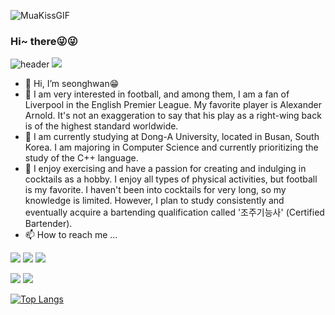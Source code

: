 

![MuaKissGIF](https://github.com/seonghwan66/seonghwan66/assets/126736687/b54c3c20-5b5d-42b5-9b2a-0b600238bedd)


### Hi~ there😜😜

![header](https://capsule-render.vercel.app/api?type=wave&color=auto&height=300&section=header&text=capsule%20render&fontSize=90)
<img src="https://capsule-render.vercel.app/api?type=wave&color=auto&height=300&section=header&text=capsule%20render&fontSize=90" />

- 👋 Hi, I’m seonghwan😁
- 👀 I am very interested in football, and among them, I am a fan of Liverpool in the English Premier League. My favorite player is Alexander Arnold. It's not an exaggeration to say that his play as a right-wing back is of the highest standard worldwide.
- 🌱 I am currently studying at Dong-A University, located in Busan, South Korea. I am majoring in Computer Science and currently prioritizing the study of the C++ language.
- 💞️ I enjoy exercising and have a passion for creating and indulging in cocktails as a hobby. I enjoy all types of physical activities, but football is my favorite. I haven't been into cocktails for very long, so my knowledge is limited. However, I plan to study consistently and eventually acquire a bartending qualification called '조주기능사' (Certified Bartender).
- 📫 How to reach me ...

<!---
seonghwan66/seonghwan66 is a ✨ special ✨ repository because its `README.md` (this file) appears on your GitHub profile.
You can click the Preview link to take a look at your changes.
--->


 <img src="https://img.shields.io/badge/Seonghwan-7A1FA2?style=flat&logo=Aiqfome&logoColor=white"/> <img src="https://img.shields.io/badge/DongA Univ.-FF9900?style=flat&logo=American Express&logoColor=white"/> <img src="https://img.shields.io/badge/Liverpool-EC1C24?style=flat&logo=Awsome Lists&logoColor=white"/>

<img src="https://img.shields.io/badge/C++-239DFF?style=flat&logo=C++&logoColor=white"/> <img src="https://img.shields.io/badge/Python-00C4CC?style=flat&logo=C++&logoColor=white"/>


[![Top Langs](https://github-readme-stats.vercel.app/api/top-langs/?username=seonghwan66&layout=compact)](https://github.com/seonghwan66/github-readme-stats)
